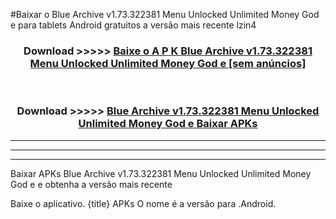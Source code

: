 #Baixar o Blue Archive v1.73.322381 Menu Unlocked Unlimited Money God e   para tablets Android gratuitos a versão mais recente lzin4


<div align="center">
<h3>Download >>>>> <a href="https://pt-web.web.app/?pt= Blue Archive v1.73.322381 Menu Unlocked Unlimited Money God e ">Baixe o A P K Blue Archive v1.73.322381 Menu Unlocked Unlimited Money God e  [sem anúncios]</a></h3><br>

<h3>Download >>>>> <a href="https://pt-web.web.app/?pt= Blue Archive v1.73.322381 Menu Unlocked Unlimited Money God e ">Blue Archive v1.73.322381 Menu Unlocked Unlimited Money God e  Baixar APKs</a></h3>
</div>

----------------------------------------------------------

----------------------------------------------------------

----------------------------------------------------------

Baixar APKs Blue Archive v1.73.322381 Menu Unlocked Unlimited Money God e  e obtenha a versão mais recente

Baixe o aplicativo. {title} APKs O nome é a versão para .Android.


